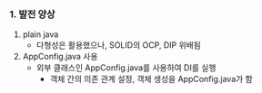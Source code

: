 ### 1. 발전 양상
1. plain java
   - 다형성은 활용했으나, SOLID의 OCP, DIP 위배됨
2. AppConfig.java 사용
   - 외부 클래스인 AppConfig.java를 사용하여 DI를 실행
     - 객체 간의 의존 관계 설정, 객체 생성을 AppConfig.java가 함 
